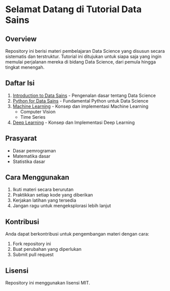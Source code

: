 # Selamat Datang di Tutorial Data Sains

## Overview
Repository ini berisi materi pembelajaran Data Science yang disusun secara sistematis dan terstruktur. Tutorial ini ditujukan untuk siapa saja yang ingin memulai perjalanan mereka di bidang Data Science, dari pemula hingga tingkat menengah.

## Daftar Isi
1. [Introduction to Data Sains](Introduction%20to%20Data%20Sains/README.md) - Pengenalan dasar tentang Data Science
2. [Python for Data Sains](Python%20for%20Data%20Sains/README.md) - Fundamental Python untuk Data Science
3. [Machine Learning](Machine%20Learning/README.md) - Konsep dan implementasi Machine Learning
   - Computer Vision
   - Time Series
4. [Deep Learning](Deep%20Learning/README.md) - Konsep dan Implementasi Deep Learning
## Prasyarat
- Dasar pemrograman
- Matematika dasar
- Statistika dasar

## Cara Menggunakan
1. Ikuti materi secara berurutan
2. Praktikkan setiap kode yang diberikan
3. Kerjakan latihan yang tersedia
4. Jangan ragu untuk mengeksplorasi lebih lanjut

## Kontribusi
Anda dapat berkontribusi untuk pengembangan materi dengan cara:
1. Fork repository ini
2. Buat perubahan yang diperlukan
3. Submit pull request

## Lisensi
Repository ini menggunakan lisensi MIT.